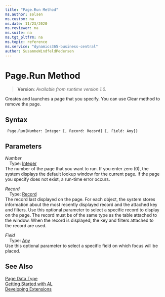 ```yaml
---
title: "Page.Run Method"
ms.author: solsen
ms.custom: na
ms.date: 11/23/2020
ms.reviewer: na
ms.suite: na
ms.tgt_pltfrm: na
ms.topic: reference
ms.service: "dynamics365-business-central"
author: SusanneWindfeldPedersen
---
```

[//]: # (START>DO_NOT_EDIT)
[//]: # (IMPORTANT:Do not edit any of the content between here and the END>DO_NOT_EDIT.)
[//]: # (Any modifications should be made in the .xml files in the ModernDev repo.)
# Page.Run Method
> **Version**: _Available from runtime version 1.0._

Creates and launches a page that you specify. You can use Clear method to remove the page.


## Syntax
```
 Page.Run(Number: Integer [, Record: Record] [, Field: Any])
```
## Parameters
*Number*  
&emsp;Type: [Integer](../integer/integer-data-type.md)  
The number of the page that you want to run. If you enter zero (0), the system displays the default lookup window for the current page. If the page you specify does not exist, a run-time error occurs.
          
*Record*  
&emsp;Type: [Record](../record/record-data-type.md)  
The record last displayed on the page. For each object, the system stores information about the most recently displayed record and the attached key and filters. Use this optional parameter to select a specific record to display on the page. The record must be of the same type as the table attached to the window. When the record is displayed, the key and filters attached to the record are used.
          
*Field*  
&emsp;Type: [Any](../any/any-data-type.md)  
Use this optional parameter to select a specific field on which focus will be placed.  



[//]: # (IMPORTANT: END>DO_NOT_EDIT)
## See Also
[Page Data Type](page-data-type.md)  
[Getting Started with AL](../../devenv-get-started.md)  
[Developing Extensions](../../devenv-dev-overview.md)